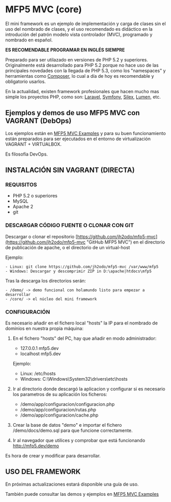 # MFP5 MVC (core)

El mini framework es un ejemplo de implementación y carga de clases sin el uso del nombrado de clases, y el uso 
recomendado es didáctico en la introdución del patrón modelo vista controlador (MVC), programado y nombrado en español.

**ES RECOMENDABLE PROGRAMAR EN INGLÉS SIEMPRE**

Preparado para ser utilazado en versiones de PHP 5.2 y superiores. Originalmente está desarrollado para PHP 5.2 porque 
no hace uso de las principales novedades con la llegada de PHP 5.3, como los "namespaces" y herramientas como 
[Composer](https://getcomposer.org/ "Composer"), lo cual a día de hoy es recomendable y obligatorio usarlos.

En la actualidad, existen framework profesionales que hacen mucho mas simple los proyectos PHP, como son: 
[Laravel](https://getcomposer.org/ "Laravel"), [Symfony](https://getcomposer.org/ "Symfony"), 
[Silex](https://getcomposer.org/ "Silex"), [Lumen](https://getcomposer.org/ "Lumen"), etc.

## Ejemplos y demos de uso MFP5 MVC con VAGRANT (DebOps)

Los ejemplos están en [MFP5 MVC Examples](https://github.com/jh2odo/mfp5-mvc-examples "GitHub MFP5 MVC Examples") y 
para su buen funcionamiento están preparados para ser ejecutados en el entorno de virtualización VAGRANT + VIRTUALBOX.

Es filosofía DevOps.

## INSTALACIÓN SIN VAGRANT (DIRECTA)

### REQUISITOS

- PHP 5.2 o superiores
- MySQL
- Apache 2
- git

### DESCARGAR CÓDIGO FUENTE O CLONAR CON GIT

Descargar o clonar el repositorio [https://github.com/jh2odo/mfp5-mvc](https://github.com/jh2odo/mfp5-mvc "GitHub MFP5 MVC") en el directorio de publicación 
de apache, o el directorio de un virtual-host 

Ejemplo:

    - Linux: git clone https://github.com/jh2odo/mfp5-mvc /var/www/mfp5
    - Windows: Descargar y descomprimir ZIP in D:\apache|htdocs\mfp5

Tras la descarga los directorios serán:

    - /demo/ -> demo funcional con holamundo listo para empezar a desarrollar
    - /core/ -> el núcleo del mini framework

### CONFIGURACIÓN

Es necesario añadir en el fichero local "hosts" la IP para el nombrado de dominios en nuestra propia máquina:

1. En el fichero "hosts" del PC, hay que añadir en modo administrador: 

    - 127.0.0.1   mfp5.dev
    - localhost   mfp5.dev
    
    Ejemplo:
    
    - Linux: /etc/hosts
    - Windows: C:\Windows\System32\drivers\etc\hosts
    
2. Ir al directorio donde descargó la aplicacion y configurar si es necesario los parametros de su 
aplicación los ficheros: 

    - /demo/app/configuracion/configuracion.php
    - /demo/app/configuracion/rutas.php
    - /demo/app/configuracion/cache.php

3. Crear la base de datos "demo" e importar el fichero /demo/docs/demo.sql para que funcione correctamente.

4. Ir al navegador que utilices y comprobar que está funcionando http://mfp5.dev/demo

Es hora de crear y modificar para desarrollar.

## USO DEL FRAMEWORK

En próximas actualizaciones estará disponible una guía de uso. 

También puede consultar las demos y ejemplos en [MFP5 MVC Examples](https://github.com/jh2odo/mfp5-mvc-examples "GitHub MFP5 MVC Examples")